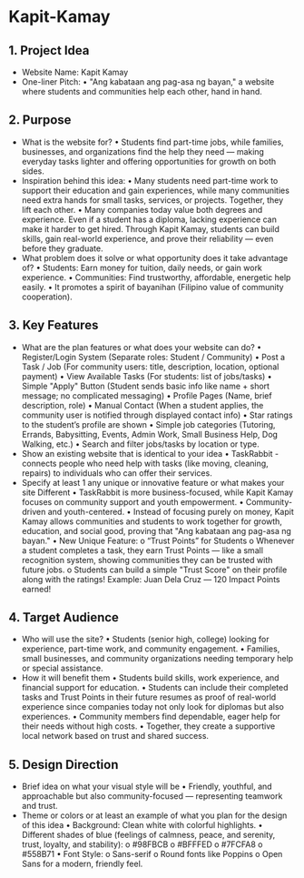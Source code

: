 # Kapit-Kamay

## 1. Project Idea
- Website Name: Kapit Kamay 
- One-liner Pitch:
•	"Ang kabataan ang pag-asa ng bayan," a website where students and communities help each other, hand in hand.

## 2. Purpose
- What is the website for?
•	Students find part-time jobs, while families, businesses, and organizations find the help they need — making everyday tasks lighter and offering opportunities for growth on both sides.
- Inspiration behind this idea:
•	Many students need part-time work to support their education and gain experiences, while many communities need extra hands for small tasks, services, or projects. Together, they lift each other.
•	Many companies today value both degrees and experience. Even if a student has a diploma, lacking experience can make it harder to get hired. Through Kapit Kamay, students can build skills, gain real-world experience, and prove their reliability — even before they graduate.
- What problem does it solve or what opportunity does it take advantage of?
•	Students: Earn money for tuition, daily needs, or gain work experience.
•	Communities: Find trustworthy, affordable, energetic help easily.
•	It promotes a spirit of bayanihan (Filipino value of community cooperation).

## 3. Key Features
- What are the plan features or what does your website can do?
•	Register/Login System (Separate roles: Student / Community)
•	Post a Task / Job (For community users: title, description, location, optional payment)
•	View Available Tasks (For students: list of jobs/tasks)
•	Simple "Apply" Button (Student sends basic info like name + short message; no complicated messaging)
•	Profile Pages (Name, brief description, role)
•	Manual Contact (When a student applies, the community user is notified through displayed contact info)
•	Star ratings to the student’s profile are shown
•	Simple job categories (Tutoring, Errands, Babysitting, Events, Admin Work, Small Business Help, Dog Walking, etc.)
•	Search and filter jobs/tasks by location or type.
- Show an existing website that is identical to your idea
•	TaskRabbit - connects people who need help with tasks (like moving, cleaning, repairs) to individuals who can offer their services.
- Specify at least 1 any unique or innovative feature or what makes your site Different
•	TaskRabbit is more business-focused, while Kapit Kamay focuses on community support and youth empowerment.
•	Community-driven and youth-centered.
•	Instead of focusing purely on money, Kapit Kamay allows communities and students to work together for growth, education, and social good, proving that "Ang kabataan ang pag-asa ng bayan."
•	New Unique Feature:
o	“Trust Points” for Students
o	Whenever a student completes a task, they earn Trust Points — like a small recognition system, showing communities they can be trusted with future jobs.
o	Students can build a simple "Trust Score" on their profile along with the ratings!
Example: Juan Dela Cruz — 120 Impact Points earned!

## 4. Target Audience
- Who will use the site?
•	Students (senior high, college) looking for experience, part-time work, and community engagement.
•	Families, small businesses, and community organizations needing temporary help or special assistance.
- How it will benefit them
•	Students build skills, work experience, and financial support for education.
•	Students can include their completed tasks and Trust Points in their future resumes as proof of real-world experience since companies today not only look for diplomas but also experiences.
•	Community members find dependable, eager help for their needs without high costs.
•	Together, they create a supportive local network based on trust and shared success.

## 5. Design Direction
- Brief idea on what your visual style will be
•	Friendly, youthful, and approachable but also community-focused — representing teamwork and trust.
- Theme or colors or at least an example of what you plan for the design of this idea
•	Background: Clean white with colorful highlights.
•	Different shades of blue (feelings of calmness, peace, and serenity, trust, loyalty, and stability):
o	#98FBCB
o	#BFFFED
o	#7FCFA8
o	#558B71
•	Font Style:
o	Sans-serif
o	Round fonts like Poppins
o	Open Sans for a modern, friendly feel.

